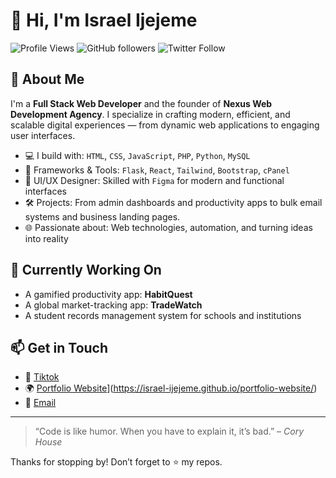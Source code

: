 # 👋 Hi, I'm Israel Ijejeme

![Profile Views](https://komarev.com/ghpvc/?username=israel-ijejeme&color=0e75b6)
![GitHub followers](https://img.shields.io/github/followers/israel-ijejeme?label=Follow&style=social)
![Twitter Follow](https://img.shields.io/twitter/follow/your_twitter_handle?style=social) <!-- Remove if not on Twitter -->

## 🚀 About Me

I'm a **Full Stack Web Developer** and the founder of **Nexus Web Development Agency**. I specialize in crafting modern, efficient, and scalable digital experiences — from dynamic web applications to engaging user interfaces.

- 💻 I build with: `HTML`, `CSS`, `JavaScript`, `PHP`, `Python`, `MySQL`
- 🧰 Frameworks & Tools: `Flask`, `React`, `Tailwind`, `Bootstrap`, `cPanel`
- 🎨 UI/UX Designer: Skilled with `Figma` for modern and functional interfaces
- 🛠️ Projects: From admin dashboards and productivity apps to bulk email systems and business landing pages.
- 🌐 Passionate about: Web technologies, automation, and turning ideas into reality

## 🔧 Currently Working On

- A gamified productivity app: **HabitQuest**
- A global market-tracking app: **TradeWatch**
- A student records management system for schools and institutions

## 📫 Get in Touch

- 🤳 [Tiktok](https://www.tiktok.com/@israeldevsonx?is_from_webapp=1&sender_device=pc)  
- 🌍 [Portfolio Website]([https://your-portfolio.com)](https://israel-ijejeme.github.io/portfolio-website/)  
- 📩 [Email](mailto:ijejemeisrael@gmail.com)

---

> “Code is like humor. When you have to explain it, it’s bad.” – *Cory House*

Thanks for stopping by! Don’t forget to ⭐️ my repos.
